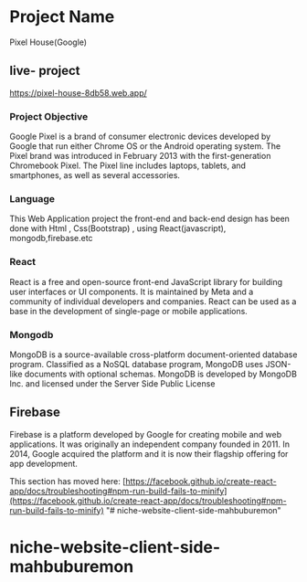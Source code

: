 # Project Name

Pixel House(Google)

## live- project 

https://pixel-house-8db58.web.app/

### Project Objective


Google Pixel is a brand of consumer electronic devices developed by Google that run either Chrome OS or the Android operating system. The Pixel brand was introduced in February 2013 with the first-generation Chromebook Pixel. The Pixel line includes laptops, tablets, and smartphones, as well as several accessories.

### Language 

This Web Application project the front-end and back-end design has been done with Html
, Css(Bootstrap) , using React(javascript), mongodb,firebase.etc


### React

React is a free and open-source front-end JavaScript library for building user interfaces or UI components. It is maintained by Meta and a community of individual developers and companies. React can be used as a base in the development of single-page or mobile applications.
### Mongodb

MongoDB is a source-available cross-platform document-oriented database program. Classified as a NoSQL database program, MongoDB uses JSON-like documents with optional schemas. MongoDB is developed by MongoDB Inc. and licensed under the Server Side Public License

## Firebase
Firebase is a platform developed by Google for creating mobile and web applications. It was originally an independent company founded in 2011. In 2014, Google acquired the platform and it is now their flagship offering for app development.


This section has moved here: [https://facebook.github.io/create-react-app/docs/troubleshooting#npm-run-build-fails-to-minify](https://facebook.github.io/create-react-app/docs/troubleshooting#npm-run-build-fails-to-minify)
"# niche-website-client-side-mahbuburemon" 
# niche-website-client-side-mahbuburemon
